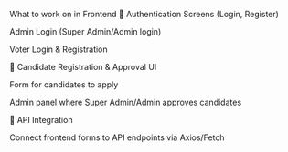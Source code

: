  What to work on in  Frontend 
🔹 Authentication Screens (Login, Register)

Admin Login (Super Admin/Admin login)

Voter Login & Registration

🔹 Candidate Registration & Approval UI

Form for candidates to apply

Admin panel where Super Admin/Admin approves candidates

🔹 API Integration

Connect frontend forms to API endpoints via Axios/Fetch

